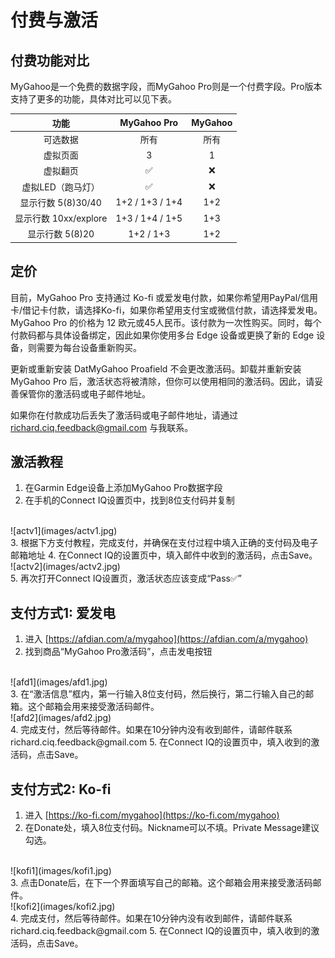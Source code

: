 # 付费与激活

## 付费功能对比
MyGahoo是一个免费的数据字段，而MyGahoo Pro则是一个付费字段。Pro版本支持了更多的功能，具体对比可以见下表。

|功能|MyGahoo Pro|MyGahoo|
|:-------:|:------------:|:----------------:|
|可选数据| 所有 | 所有|
|虚拟页面|3|1|
|虚拟翻页|✅|❌|
|虚拟LED（跑马灯）|✅|❌|
|显示行数 5(8)30/40|1+2 / 1+3 / 1+4| 1+2|
|显示行数 10xx/explore|1+3 / 1+4 / 1+5| 1+3|
|显示行数 5(8)20|1+2 / 1+3 | 1+2|

## 定价

目前，MyGahoo Pro 支持通过 Ko-fi 或爱发电付款，如果你希望用PayPal/信用卡/借记卡付款，请选择Ko-fi，如果你希望用支付宝或微信付款，请选择爱发电。MyGahoo Pro 的价格为 12 欧元或45人民币。该付款为一次性购买。同时，每个付款码都与具体设备绑定，因此如果你使用多台 Edge 设备或更换了新的 Edge 设备，则需要为每台设备重新购买。

更新或重新安装 DatMyGahoo Proafield 不会更改激活码。卸载并重新安装 MyGahoo Pro 后，激活状态将被清除，但你可以使用相同的激活码。因此，请妥善保管你的激活码或电子邮件地址。

如果你在付款成功后丢失了激活码或电子邮件地址，请通过 [richard.ciq.feedback@gmail.com](richard.ciq.feedback@gmail.com) 与我联系。

## 激活教程
1. 在Garmin Edge设备上添加MyGahoo Pro数据字段
2. 在手机的Connect IQ设置页中，找到8位支付码并复制
<br>
![actv1](images/actv1.jpg)
<br>
3. 根据下方支付教程，完成支付，并确保在支付过程中填入正确的支付码及电子邮箱地址
4. 在Connect IQ的设置页中，填入邮件中收到的激活码，点击Save。
<br>
![actv2](images/actv2.jpg)
<br>
5. 再次打开Connect IQ设置页，激活状态应该变成“Pass✅”


## 支付方式1: 爱发电
1. 进入 [https://afdian.com/a/mygahoo](https://afdian.com/a/mygahoo)
2. 找到商品“MyGahoo Pro激活码”，点击发电按钮
<br>
![afd1](images/afd1.jpg)
<br>
3. 在“激活信息”框内，第一行输入8位支付码，然后换行，第二行输入自己的邮箱。这个邮箱会用来接受激活码邮件。
<br>
![afd2](images/afd2.jpg)
<br>
4. 完成支付，然后等待邮件。如果在10分钟内没有收到邮件，请邮件联系 richard.ciq.feedback@gmail.com
5. 在Connect IQ的设置页中，填入收到的激活码，点击Save。


## 支付方式2: Ko-fi
1. 进入 [https://ko-fi.com/mygahoo](https://ko-fi.com/mygahoo)
2. 在Donate处，填入8位支付码。Nickname可以不填。Private Message建议勾选。
<br>
![kofi1](images/kofi1.jpg)
<br>
3. 点击Donate后，在下一个界面填写自己的邮箱。这个邮箱会用来接受激活码邮件。
<br>
![kofi2](images/kofi2.jpg)
<br>
4. 完成支付，然后等待邮件。如果在10分钟内没有收到邮件，请邮件联系 richard.ciq.feedback@gmail.com
5. 在Connect IQ的设置页中，填入收到的激活码，点击Save。

